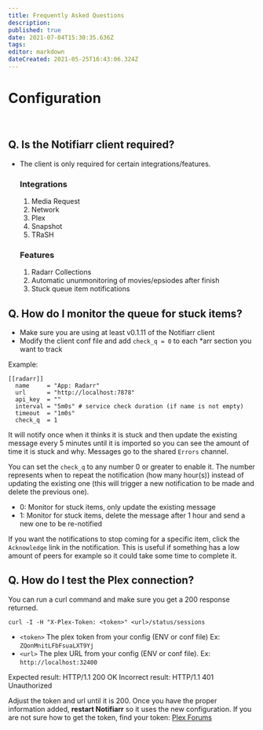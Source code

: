 ```yaml
---
title: Frequently Asked Questions
description: 
published: true
date: 2021-07-04T15:30:35.636Z
tags: 
editor: markdown
dateCreated: 2021-05-25T16:43:06.324Z
---
```


# Configuration
<br>

## Q. Is the Notifiarr client required?

- The client is only required for certain integrations/features.

	### Integrations
    1. Media Request
    1. Network 
    1. Plex 
    1. Snapshot 
    1. TRaSH 

  ### Features
    1. Radarr Collections
    1. Automatic ununmonitoring of movies/epsiodes after finish
    1. Stuck queue item notifications

## Q. How do I monitor the queue for stuck items?

- Make sure you are using at least v0.1.11 of the Notifiarr client
- Modify the client conf file and add `check_q = 0` to each \*arr section you want to track

Example:
```
[[radarr]]
  name     = "App: Radarr"
  url      = "http://localhost:7878"
  api_key  = ""
  interval = "5m0s" # service check duration (if name is not empty)
  timeout  = "1m0s"
  check_q  = 1
```

It will notify once when it thinks it is stuck and then update the existing message every 5 minutes until it is imported so you can see the amount of time it is stuck and why. Messages go to the shared `Errors` channel.

You can set the `check_q` to any number 0 or greater to enable it. The number represents when to repeat the notification (how many hour(s)) instead of updating the existing one (this will trigger a new notification to be made and delete the previous one).

- 0: Monitor for stuck items, only update the existing message
- 1: Monitor for stuck items, delete the message after 1 hour and send a new one to be re-notified

If you want the notifications to stop coming for a specific item, click the `Acknowledge` link in the notification. This is useful if something has a low amount of peers for example so it could take some time to complete it.

## Q. How do I test the Plex connection?

You can run a curl command and make sure you get a 200 response returned. 

```curl -I -H "X-Plex-Token: <token>" <url>/status/sessions```

- `<token>` The plex token from your config (ENV or conf file) Ex: `ZQonMnitLFbFsuaLXT9Yj`
- `<url>` The plex URL from your config (ENV or conf file). Ex: `http://localhost:32400`


Expected result: HTTP/1.1 200 OK
Incorrect result: HTTP/1.1 401 Unauthorized

Adjust the token and url until it is 200. Once you have the proper information added, **restart Notifiarr** so it uses the new configuration. If you are not sure how to get the token, find your token: [Plex Forums](https://support.plex.tv/articles/204059436-finding-an-authentication-token-x-plex-token/)